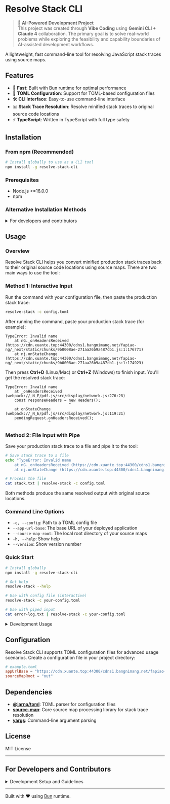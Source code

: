 # Resolve Stack CLI

> **🤖 AI-Powered Development Project**  
> This project was created through **Vibe Coding** using **Gemini CLI + Claude 4** collaboration. The primary goal is to solve real-world problems while exploring the feasibility and capability boundaries of AI-assisted development workflows.

A lightweight, fast command-line tool for resolving JavaScript stack traces using source maps.

## Features

- 🚀 **Fast**: Built with Bun runtime for optimal performance
- 📁 **TOML Configuration**: Support for TOML-based configuration files
- 🛠️ **CLI Interface**: Easy-to-use command-line interface
- 📊 **Stack Trace Resolution**: Resolve minified stack traces to original source code locations
- ⚡ **TypeScript**: Written in TypeScript with full type safety

## Installation

### From npm (Recommended)

```bash
# Install globally to use as a CLI tool
npm install -g resolve-stack-cli
```

### Prerequisites

- Node.js >=16.0.0
- npm

### Alternative Installation Methods

<details>
<summary>For developers and contributors</summary>

#### From Source

```bash
# Clone the repository
git clone https://github.com/luxi78/resolve-stack-cli.git
cd resolve-stack-cli
bun install
bun install -g .
```

#### Development Installation

```bash
# For development purposes
git clone https://github.com/luxi78/resolve-stack-cli.git
cd resolve-stack-cli
bun install
```

**Development Prerequisites:**
- [Bun](https://bun.sh) runtime (latest version recommended)
- TypeScript ^5.0.0

</details>

## Usage

### Overview

Resolve Stack CLI helps you convert minified production stack traces back to their original source code locations using source maps. There are two main ways to use the tool:

### Method 1: Interactive Input

Run the command with your configuration file, then paste the production stack trace:

```bash
resolve-stack -c config.toml
```

After running the command, paste your production stack trace (for example):

```
TypeError: Invalid name
    at nG._onHeadersReceived (https://cdn.xuante.top:44300/cdns1.bangnimang.net/fapiao-ng/_next/static/chunks/9b0008ae-271aa26b9a487cb1.js:1:176771)
    at nj.onStateChange (https://cdn.xuante.top:44300/cdns1.bangnimang.net/fapiao-ng/_next/static/chunks/9b0008ae-271aa26b9a487cb1.js:1:174923)
```

Then press **Ctrl+D** (Linux/Mac) or **Ctrl+Z** (Windows) to finish input. You'll get the resolved stack trace:

```
TypeError: Invalid name
    at _onHeadersReceived (webpack://_N_E/pdf.js/src/display/network.js:276:28)
    const responseHeaders = new Headers();
                            ^
    at onStateChange (webpack://_N_E/pdf.js/src/display/network.js:119:21)
    pendingRequest.onHeadersReceived();
                   ^
```

### Method 2: File Input with Pipe

Save your production stack trace to a file and pipe it to the tool:

```bash
# Save stack trace to a file
echo "TypeError: Invalid name
    at nG._onHeadersReceived (https://cdn.xuante.top:44300/cdns1.bangnimang.net/fapiao-ng/_next/static/chunks/9b0008ae-271aa26b9a487cb1.js:1:176771)
    at nj.onStateChange (https://cdn.xuante.top:44300/cdns1.bangnimang.net/fapiao-ng/_next/static/chunks/9b0008ae-271aa26b9a487cb1.js:1:174923)" > stack.txt

# Process the file
cat stack.txt | resolve-stack -c config.toml
```

Both methods produce the same resolved output with original source locations.

### Command Line Options

- `-c, --config`: Path to a TOML config file
- `--app-url-base`: The base URL of your deployed application  
- `--source-map-root`: The local root directory of your source maps
- `-h, --help`: Show help
- `--version`: Show version number

### Quick Start

```bash
# Install globally
npm install -g resolve-stack-cli

# Get help
resolve-stack --help

# Use with config file (interactive)
resolve-stack -c your-config.toml

# Use with piped input
cat error-log.txt | resolve-stack -c your-config.toml
```

<details>
<summary>Development Usage</summary>

```bash
# If running from source:
bun run index.ts [options]
bun run index.ts --help
```

</details>

## Configuration

Resolve Stack CLI supports TOML configuration files for advanced usage scenarios. Create a configuration file in your project directory:

```toml
# example.toml
appUrlBase = "https://cdn.xuante.top:44300/cdns1.bangnimang.net/fapiao-ng"
sourceMapRoot = "out"
```

## Dependencies

- **[@iarna/toml](https://www.npmjs.com/package/@iarna/toml)**: TOML parser for configuration files
- **[source-map](https://www.npmjs.com/package/source-map)**: Core source map processing library for stack trace resolution
- **[yargs](https://www.npmjs.com/package/yargs)**: Command-line argument parsing

## License

MIT License

---

## For Developers and Contributors

<details>
<summary>Development Setup and Guidelines</summary>

### Development

#### Running the Development Version

```bash
bun run start
```

#### Building

This project uses ES modules and is designed to run directly with Bun:

```bash
bun run index.ts
```

#### Requirements

- Node.js-compatible runtime (Bun recommended)
- TypeScript ^5.0.0

### Contributing

Contributions are welcome! Please feel free to submit a Pull Request.

### 📦 NPM Publishing Guide

### Core Concepts

This is a TypeScript CLI project that compiles TS code to Node.js-compatible JavaScript through a build process, then publishes to npm. Users don't need to install bun or TypeScript to use the package.

### Project Configuration Essentials

#### Key package.json Fields

```json
{
  "name": "resolve-stack-cli",
  "version": "1.0.0",
  "description": "A lightweight, fast command-line tool for resolving JavaScript stack traces using source maps",
  "main": "dist/index.js",           // Points to compiled JS file
  "module": "dist/index.js",
  "type": "module",
  "bin": {
    "resolve-stack": "dist/index.js"  // CLI command entry point
  },
  "files": [                         // Files included in publication
    "dist/**/*",
    "README.md", 
    "package.json"
  ],
  "engines": {
    "node": ">=16.0.0"              // Node.js version requirement
  }
}
```

#### Build Script Configuration

```json
{
  "scripts": {
    "build": "bun build index.ts --outdir dist --target node --format esm",
    "prepublishOnly": "npm run build",  // Auto-build before publishing
    "test": "echo \"No tests specified\" && exit 0"
  }
}
```

### Pre-Publishing Checklist

#### 1. Complete Project Information

Update in `package.json`:

```json
{
  "author": "Your Name <your.email@example.com>",
  "license": "MIT",
  "repository": {
    "type": "git",
    "url": "git+https://github.com/yourusername/resolve-stack-cli.git"
  },
  "bugs": {
    "url": "https://github.com/yourusername/resolve-stack-cli/issues"
  },
  "homepage": "https://github.com/yourusername/resolve-stack-cli#readme",
  "keywords": [
    "stack-trace",
    "source-map", 
    "cli",
    "debugging",
    "typescript",
    "javascript"
  ]
}
```

#### 2. Fix Entry Point

Ensure `index.ts` uses Node.js shebang:

```typescript
#!/usr/bin/env node
import { main } from './resolve-stack.js';

main().catch(console.error);
```

### Complete Publishing Process

#### 1. Register npm Account

```bash
# First-time registration
npm adduser

# Login with existing account
npm login

# Verify login status
npm whoami
```

#### 2. Check Package Name Availability

```bash
npm view resolve-stack-cli
# If shows 404 Not Found, the package name is available
```

#### 3. Pre-Build Verification

```bash
# Build project
npm run build

# Test build result
node dist/index.js --help

# Preview publication content
npm pack --dry-run
```

#### 4. Publish to npm

```bash
# Publish
npm publish

# Verify successful publication
npm view resolve-stack-cli
```

### Version Management

#### Manual Version Updates

```bash
# Modify version field in package.json
# Then republish
npm publish
```

#### Using npm Version Commands

```bash
# Patch version (1.0.0 → 1.0.1)
npm version patch && npm publish

# Minor version (1.0.0 → 1.1.0) 
npm version minor && npm publish

# Major version (1.0.0 → 2.0.0)
npm version major && npm publish
```

### Technical Details

#### TypeScript to JavaScript Conversion

- **Development Stage**: Use `bun` to run TypeScript directly
- **Build Stage**: `bun build` compiles TS to Node.js-compatible JS
- **Publishing Stage**: Only publish compiled JavaScript
- **User Usage**: Run through Node.js, no bun required

#### Build Output Characteristics

- Uses `#!/usr/bin/env node` shebang
- ES Module format
- All dependencies bundled in single file
- Node.js >=16.0.0 compatible

### User Installation Experience

```bash
# Global installation
npm install -g resolve-stack-cli

# Direct usage
resolve-stack --help
```

User system requirements:
- ✅ Node.js >=16.0.0
- ✅ npm
- ❌ No bun required
- ❌ No TypeScript required

### Troubleshooting

#### Common Issues

1. **Shebang errors**: Ensure built file uses `#!/usr/bin/env node`
2. **File permissions**: Built file should have execute permissions
3. **Import paths**: Ensure import statements use `.js` extensions
4. **Published files**: Check `files` field includes `dist/**/*`

#### Verification Steps

```bash
# Check build file type
file dist/index.js
# Should display: Node.js script executable

# Check shebang
head -1 dist/index.js  
# Should display: #!/usr/bin/env node

# Test CLI functionality
node dist/index.js --help
```

### Best Practices

1. **Pre-publish testing**: Always test built files locally
2. **Semantic versioning**: Follow [Semantic Versioning](https://semver.org/)
3. **Documentation integrity**: Keep README.md synchronized with features
4. **License clarity**: Choose appropriate open source license
5. **Keyword optimization**: Add relevant keywords for discoverability

</details>

---

Built with ❤️ using [Bun](https://bun.sh) runtime.

